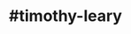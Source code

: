 ---
title: "#timothy-leary"
hashtag: "timothy-leary"
tags:
  - Writer
  - Psychonaut
  - LSD
  - Human Being
---
